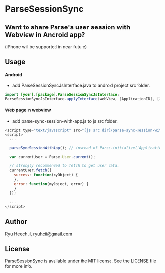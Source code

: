 ParseSessionSync
==============

## Want to share Parse's user session with Webview in Android app?
(iPhone will be supported in near future)

## Usage

#### Android

- add ParseSessionSyncJsInterface.java to android project src folder.

```java
import [your].[package].ParseSessionSyncJsInterface;
ParseSessionSyncJsInterface.applyInterface(webView, [ApplicationID], [Javascriptkey]);
```

#### Web page in webview

- add parse-sync-session-with-app.js to js src folder.

```js
<script type="text/javascript" src="[js src dir]/parse-sync-session-with-app.js"></script>
<script>
  ...

  parseSyncSessionWithApp(); // instead of Parse.initialize([ApplicationID], [Javascriptkey]);

  var currentUser = Parse.User.current();

  // strongly recommended to fetch to get user data.
  currentUser.fetch({
    success: function(myObject) {
    },
    error: function(myObject, error) {
    }
  });

  ...
</script>
```

## Author

Ryu Heechul, ryuhcii@gmail.com

## License

ParseSessionSync is available under the MIT license. See the LICENSE file for more info.
